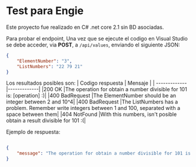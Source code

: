 ﻿Test para Engie
========

Este proyecto fue realizado en C# .net core 2.1 sin BD asociadas.

Para probar el endpoint, Una vez que se ejecute el codigo en Visual Studio se debe acceder, via **POST**,  a `/api/values`, enviando el siguiente JSON:
```json
{
    "ElementNumber": "3",
    "ListNumbers": "22 79 21"
}
```

Los resultados posibles son:
| Codigo respuesta        | Mensaje           | 
| ------------- |-------------|
|200 OK |The operation for obtain a number divisible for 101 is: [operation] :)|
|400 BadRequest |The ElementNumber should be an integer between 2 and 10^4|
|400 BadRequest |The ListNumbers has a problem. Remember write integers between 1 and 100, separated with a space between them|
|404 NotFound |With this numbers, isn't posible obtain a result divisible for 101 :(|


Ejemplo de respuesta:
```json

{
    "message": "The operation for obtain a number divisible for 101 is: 22+79*21   :)"
}
```

